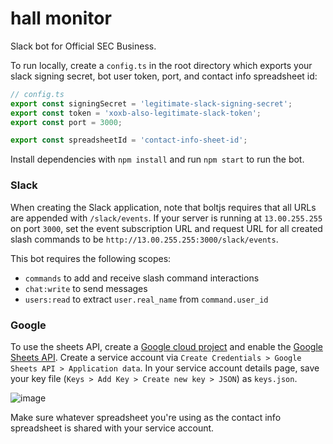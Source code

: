 # hall monitor
Slack bot for Official SEC Business.

To run locally, create a `config.ts` in the root directory which exports your slack signing secret, bot user token, port,
and contact info spreadsheet id:
```ts
// config.ts
export const signingSecret = 'legitimate-slack-signing-secret';
export const token = 'xoxb-also-legitimate-slack-token';
export const port = 3000;

export const spreadsheetId = 'contact-info-sheet-id';
```
Install dependencies with `npm install` and run `npm start` to run the bot.

### Slack
When creating the Slack application, note that boltjs requires that all URLs are appended with `/slack/events`. If your
server is running at `13.00.255.255` on port `3000`, set the event subscription URL and request URL for all created slash 
commands to be `http://13.00.255.255:3000/slack/events`.

This bot requires the following scopes:
- `commands` to add and receive slash command interactions
- `chat:write` to send messages
- `users:read` to extract `user.real_name` from `command.user_id`

### Google
To use the sheets API, create a [Google cloud project](https://console.cloud.google.com) and enable the [Google Sheets
API](https://console.cloud.google.com/marketplace/product/google/sheets.googleapis.com). Create a service account via
`Create Credentials > Google Sheets API > Application data`. In your service account details page, save your key file
(`Keys > Add Key > Create new key > JSON`) as `keys.json`.

![image](https://user-images.githubusercontent.com/60120929/150878787-2d51b0f7-195e-4584-80da-364b38b58d40.png)

Make sure whatever spreadsheet you're using as the contact info spreadsheet is shared with your service account.
